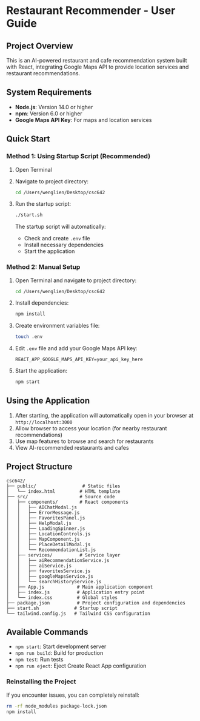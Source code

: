 # Restaurant Recommender - User Guide

## Project Overview
This is an AI-powered restaurant and cafe recommendation system built with React, integrating Google Maps API to provide location services and restaurant recommendations.

##  System Requirements
- **Node.js**: Version 14.0 or higher
- **npm**: Version 6.0 or higher
- **Google Maps API Key**: For maps and location services

##  Quick Start

### Method 1: Using Startup Script (Recommended)
1. Open Terminal
2. Navigate to project directory:
   ```bash
   cd /Users/wenglien/Desktop/csc642
   ```
3. Run the startup script:
   ```bash
   ./start.sh
   ```
   
   The startup script will automatically:
   - Check and create `.env` file
   - Install necessary dependencies
   - Start the application

### Method 2: Manual Setup
1. Open Terminal and navigate to project directory:
   ```bash
   cd /Users/wenglien/Desktop/csc642
   ```

2. Install dependencies:
   ```bash
   npm install
   ```

3. Create environment variables file:
   ```bash
   touch .env
   ```

4. Edit `.env` file and add your Google Maps API key:
   ```
   REACT_APP_GOOGLE_MAPS_API_KEY=your_api_key_here
   ```

5. Start the application:
   ```bash
   npm start
   ```
   

## Using the Application

1. After starting, the application will automatically open in your browser at `http://localhost:3000`
2. Allow browser to access your location (for nearby restaurant recommendations)
3. Use map features to browse and search for restaurants
4. View AI-recommended restaurants and cafes

## Project Structure
```
csc642/
├── public/                 # Static files
│   └── index.html         # HTML template
├── src/                   # Source code
│   ├── components/        # React components
│   │   ├── AIChatModal.js
│   │   ├── ErrorMessage.js
│   │   ├── FavoritesPanel.js
│   │   ├── HelpModal.js
│   │   ├── LoadingSpinner.js
│   │   ├── LocationControls.js
│   │   ├── MapComponent.js
│   │   ├── PlaceDetailModal.js
│   │   └── RecommendationList.js
│   ├── services/          # Service layer
│   │   ├── aiRecommendationService.js
│   │   ├── aiService.js
│   │   ├── favoritesService.js
│   │   ├── googleMapsService.js
│   │   └── searchHistoryService.js
│   ├── App.js            # Main application component
│   ├── index.js          # Application entry point
│   └── index.css         # Global styles
├── package.json          # Project configuration and dependencies
├── start.sh             # Startup script
└── tailwind.config.js   # Tailwind CSS configuration
```

## Available Commands

- `npm start`: Start development server
- `npm run build`: Build for production
- `npm test`: Run tests
- `npm run eject`: Eject Create React App configuration



### Reinstalling the Project
If you encounter issues, you can completely reinstall:
```bash
rm -rf node_modules package-lock.json
npm install
```


